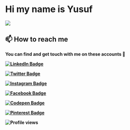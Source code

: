 <!-- Hi -->
<!-- ![](https://github-readme-stats.vercel.app/api?username=akroms&show_icons=true&count_private=true) -->
# Hi my name is <b>Yusuf<b>
![](https://readme-typing-svg.herokuapp.com?font=Montserrat&color=coral&lines=I'm+a+Fullstack+Developer;Creative+IT+Specialist;)

## 📫 How to reach me

You can find and get touch with me on these accounts 👀

[![LinkedIn Badge](https://img.shields.io/badge/LinkedIn-0077B5?style=for-the-badge&logo=linkedin&logoColor=white)](https://www.linkedin.com/in/yusufbek-orzibekov-aba5021a7/)

[![Twitter Badge](https://img.shields.io/badge/Twitter-1DA1F2?style=for-the-badge&logo=twitter&logoColor=white)](https://twitter.com/orzibekov_my)
  
[![Instagram Badge](https://img.shields.io/badge/Instagram-E4405F?style=for-the-badge&logo=instagram&logoColor=white)](https://www.instagram.com/42yuarzibekov)

[![Facebook Badge](https://img.shields.io/badge/Facebook-1877F2?style=for-the-badge&logo=facebook&logoColor=white)](https://www.facebook.com/muhammadyusufae)
  
[![Codepen Badge](https://img.shields.io/badge/Codepen-000000?style=for-the-badge&logo=codepen&logoColor=white)](https://codepen.io/yusuforzibekov)

[![Pinterest Badge](https://img.shields.io/badge/Pinterest-%23E60023.svg?&style=for-the-badge&logo=Pinterest&logoColor=white)](https://www.pinterest.com/orzibekovyusufbek/)

![Profile views](https://komarev.com/ghpvc/?username=yusuforzibekov&color=lime)

